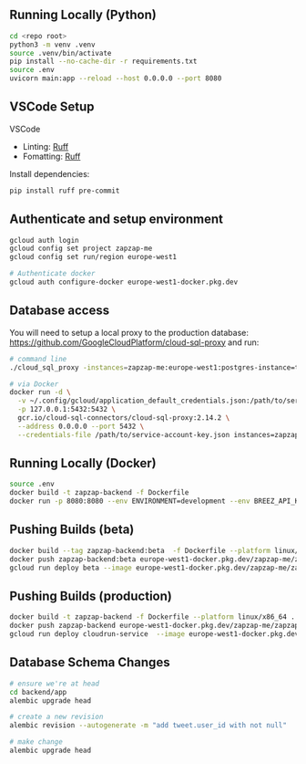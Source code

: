 ## Running Locally (Python)

```bash
cd <repo root>
python3 -m venv .venv
source .venv/bin/activate
pip install --no-cache-dir -r requirements.txt
source .env
uvicorn main:app --reload --host 0.0.0.0 --port 8080
```

## VSCode Setup

VSCode 
- Linting: [Ruff](https://marketplace.visualstudio.com/items?itemName=charliermarsh.ruff)
- Fomatting: [Ruff](https://marketplace.visualstudio.com/items?itemName=charliermarsh.ruff)

Install dependencies:

```bash
pip install ruff pre-commit
```


## Authenticate and setup environment

```bash
gcloud auth login
gcloud config set project zapzap-me
gcloud config set run/region europe-west1

# Authenticate docker
gcloud auth configure-docker europe-west1-docker.pkg.dev
```

## Database access 

You will need to setup a local proxy to the production database: https://github.com/GoogleCloudPlatform/cloud-sql-proxy and run: 


```bash
# command line
./cloud_sql_proxy -instances=zapzap-me:europe-west1:postgres-instance=tcp:127.0.0.1:5432

# via Docker
docker run -d \
  -v ~/.config/gcloud/application_default_credentials.json:/path/to/service-account-key.json \
  -p 127.0.0.1:5432:5432 \
  gcr.io/cloud-sql-connectors/cloud-sql-proxy:2.14.2 \
  --address 0.0.0.0 --port 5432 \
  --credentials-file /path/to/service-account-key.json instances=zapzap-me:europe-west1
```


## Running Locally (Docker)

```bash
source .env
docker build -t zapzap-backend -f Dockerfile
docker run -p 8080:8080 --env ENVIRONMENT=development --env BREEZ_API_KEY=$BREEZ_API_KEY --env BREEZ_MNEMONIC=$BREEZ_MNEMONIC  --env BREEZ_GREENLIGHT_INVITE=$  zapzap-backend
```

## Pushing Builds (beta)

```bash
docker build --tag zapzap-backend:beta  -f Dockerfile --platform linux/x86_64 .
docker push zapzap-backend:beta europe-west1-docker.pkg.dev/zapzap-me/zapzap-repo/zapzap-backend:beta
gcloud run deploy beta --image europe-west1-docker.pkg.dev/zapzap-me/zapzap-repo/zapzap-backend:beta
```

## Pushing Builds (production)

```bash
docker build -t zapzap-backend -f Dockerfile --platform linux/x86_64 .
docker push zapzap-backend europe-west1-docker.pkg.dev/zapzap-me/zapzap-repo/zapzap-backend
gcloud run deploy cloudrun-service  --image europe-west1-docker.pkg.dev/zapzap-me/zapzap-repo/zapzap-backend
```


## Database Schema Changes

```bash
# ensure we're at head
cd backend/app
alembic upgrade head

# create a new revision
alembic revision --autogenerate -m "add tweet.user_id with not null"

# make change
alembic upgrade head
```